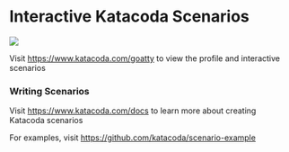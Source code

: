 # Interactive Katacoda Scenarios

[![](http://shields.katacoda.com/katacoda/goatty/count.svg)](https://www.katacoda.com/goatty "Get your profile on Katacoda.com")

Visit https://www.katacoda.com/goatty to view the profile and interactive scenarios

### Writing Scenarios
Visit https://www.katacoda.com/docs to learn more about creating Katacoda scenarios

For examples, visit https://github.com/katacoda/scenario-example
